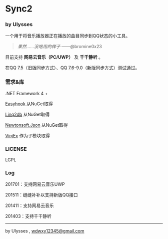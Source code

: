 ﻿# Sync2

### by Ulysses

一个用于将音乐播放器正在播放的曲目同步到QQ状态的小工具。

>*果然……没啥用的样子*   ——@bromine0x23

目前支持 **网易云音乐（PC/UWP）** 及 **千千静听** 。

在QQ 7.5（旧版同步方式）、QQ 7.6-9.0（新版同步方式）测试通过。

### 需求&库

.NET Framework 4 +

[Easyhook](https://easyhook.github.io/) 从NuGet取得

[Linq2db](https://github.com/linq2db/linq2db) 从NuGet取得

[Newtonsoft.Json](https://github.com/JamesNK/Newtonsoft.Json) 从NuGet取得

[VinjEx](https://github.com/UlyssesWu/VinjEx) 作为子模块取得

### LICENSE

LGPL

### Log
201701：支持网易云音乐UWP

201511：缝缝补补以支持新版QQ接口

201411：支持网易云音乐

201403：支持千千静听

---

by Ulysses , wdwxy12345@gmail.com





